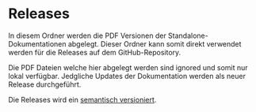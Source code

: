 # Releases

In diesem Ordner werden die PDF Versionen der Standalone-Dokumentationen
abgelegt. Dieser Ordner kann somit direkt verwendet werden für die Releases
auf dem GitHub-Repository. 

Die PDF Dateien welche hier abgelegt werden sind ignored und somit nur lokal
verfügbar. Jedgliche Updates der Dokumentation werden als neuer Release
durchgeführt.

Die Releases wird ein [semantisch versioniert](http://semver.org/).
